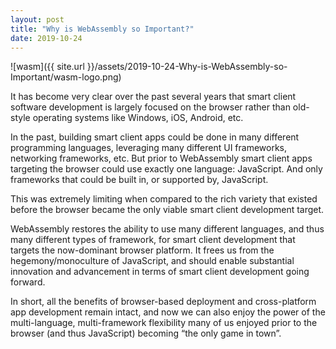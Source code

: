 ```yaml
---
layout: post
title: "Why is WebAssembly so Important?"
date: 2019-10-24
---
```


![wasm]({{ site.url }}/assets/2019-10-24-Why-is-WebAssembly-so-Important/wasm-logo.png)

It has become very clear over the past several years that smart client software development is largely focused on the browser rather than old-style operating systems like Windows, iOS, Android, etc.

In the past, building smart client apps could be done in many different programming languages, leveraging many different UI frameworks, networking frameworks, etc. But prior to WebAssembly smart client apps targeting the browser could use exactly one language: JavaScript. And only frameworks that could be built in, or supported by, JavaScript.

This was extremely limiting when compared to the rich variety that existed before the browser became the only viable smart client development target.

WebAssembly restores the ability to use many different languages, and thus many different types of framework, for smart client development that targets the now-dominant browser platform. It frees us from the hegemony/monoculture of JavaScript, and should enable substantial innovation and advancement in terms of smart client development going forward.

In short, all the benefits of browser-based deployment and cross-platform app development remain intact, and now we can also enjoy the power of the multi-language, multi-framework flexibility many of us enjoyed prior to the browser (and thus JavaScript) becoming “the only game in town”.